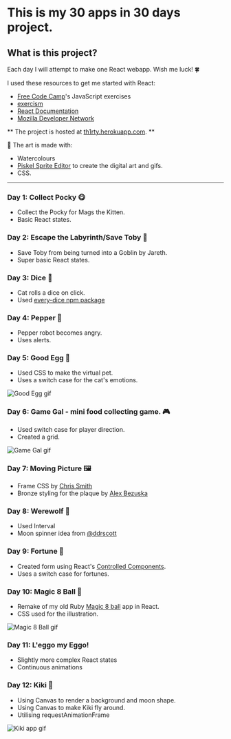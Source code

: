 
# This is my 30 apps in 30 days project.


## What is this project?

Each day I will attempt to make one React webapp.
Wish me luck! 🍀

I used these resources to get me started with React:

- [Free Code Camp](https://www.freecodecamp.com/)'s JavaScript exercises
- [exercism](http://exercism.io/)
- [React Documentation](https://facebook.github.io/react/)
- [Mozilla Developer Network](https://developer.mozilla.org/en-US/)


** The project is hosted at [th1rty.herokuapp.com](https://th1rty.herokuapp.com/). **


🎨 The art is made with:

- Watercolours
- [Piskel Sprite Editor](http://www.piskelapp.com/) to create the digital art and gifs.
- CSS.

---

### Day 1: Collect Pocky 😋

- Collect the Pocky for Mags the Kitten.
- Basic React states.


### Day 2: Escape the Labyrinth/Save Toby 👶

- Save Toby from being turned into a Goblin by Jareth.
- Super basic React states.


### Day 3: Dice 🎲

- Cat rolls a dice on click.
- Used [every-dice npm package](https://www.npmjs.com/package/every-dice)


### Day 4: Pepper 🤖

- Pepper robot becomes angry.
- Uses alerts.


### Day 5: Good Egg 🥚
- Used CSS to make the virtual pet.
- Uses a switch case for the cat's emotions.

![Good Egg gif](https://media.giphy.com/media/l0IydJ8PcTC3dBtpS/giphy.gif "Good Egg in action!")


### Day 6: Game Gal - mini food collecting game. 🎮
- Used switch case for player direction.
- Created a grid.

![Game Gal gif](https://media.giphy.com/media/3og0IDf6weVX4zOtpu/giphy.gif "Game Gal in action")


### Day 7: Moving Picture 🖼️
- Frame CSS by [Chris Smith](https://codepen.io/chris22smith/pen/PbBwjp)
- Bronze styling for the plaque by [Alex Bezuska](https://codepen.io/AlexBezuska/pen/zyiCs)


### Day 8: Werewolf 🐺
- Used Interval
- Moon spinner idea from [@ddrscott](https://gist.github.com/ddrscott/5339084)


### Day 9: Fortune 🔮
- Created form using React's [Controlled Components](https://facebook.github.io/react/docs/forms.html).
- Uses a switch case for fortunes.


### Day 10: Magic 8 Ball 🎱
- Remake of my old Ruby [Magic 8 ball](https://pink8ball.herokuapp.com/answer) app in React.
- CSS used for the illustration.

![Magic 8 Ball gif](https://media.giphy.com/media/3o7btM9ZguhZ0q3eXS/giphy.gif "Magic 8 Ball in action")


### Day 11: L'eggo my Eggo!
- Slightly more complex React states
- Continuous animations


### Day 12: Kiki 🎃
- Using Canvas to render a background and moon shape.
- Using Canvas to make Kiki fly around.
- Utilising requestAnimationFrame

![Kiki app gif](https://media.giphy.com/media/xUPGcjiqSRTxE9iKY0/giphy.gif "Kiki app in action")
